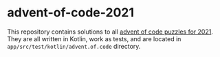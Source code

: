 # advent-of-code-2021

This repository contains solutions to all [advent of code puzzles for 2021](https://adventofcode.com/2021).
They are all written in Kotlin, work as tests, and are located in `app/src/test/kotlin/advent.of.code` directory.
